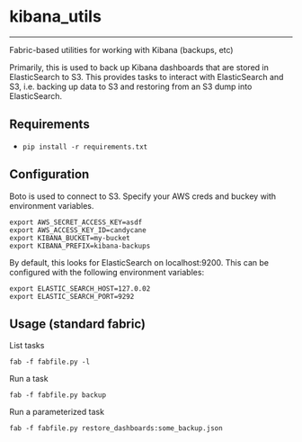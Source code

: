 # kibana_utils
--------------

Fabric-based utilities for working with Kibana (backups, etc)

Primarily, this is used to back up Kibana dashboards that are stored in ElasticSearch to S3.  This provides tasks to interact with ElasticSearch and S3, i.e. backing up data to S3 and restoring from an S3 dump into ElasticSearch.

## Requirements

* `pip install -r requirements.txt`

## Configuration

Boto is used to connect to S3.  Specify your AWS creds and buckey with environment variables.

```
export AWS_SECRET_ACCESS_KEY=asdf
export AWS_ACCESS_KEY_ID=candycane
export KIBANA_BUCKET=my-bucket
export KIBANA_PREFIX=kibana-backups
```

By default, this looks for ElasticSearch on localhost:9200.  This can be configured with the following environment variables:

```
export ELASTIC_SEARCH_HOST=127.0.02
export ELASTIC_SEARCH_PORT=9292
```



## Usage (standard fabric)

List tasks

`fab -f fabfile.py -l`

Run a task

`fab -f fabfile.py backup`

Run a parameterized task

`fab -f fabfile.py restore_dashboards:some_backup.json`
